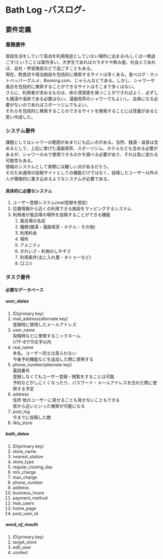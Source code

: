 # Bath Log -バスログ-
## 要件定義
### 業務要件
普段生活をしていて宿泊を利用用途としていない場所に泊まる(もしくは一晩過ごす)ということは案外多い。大学生であればカラオケや飲み屋、社会人であれば、会社・学習施設などで過ごすこともある。  
現在、飲食店や宿泊施設を包括的に検索するサイトは多くある。食べログ・ホットペッパーグルメ、Booking.com、じゃらんなどである。しかし、シャワーや風呂を包括的に検索することができるサイトはそこまで多くはない。  
さらに、利用者が求めるものは、体の清潔感を保つことができればよく、必ずしも銭湯や温泉である必要はない。漫画喫茶のシャワーでもよいし、会員になる必要がないのであればスポーツジムでもよい。  
それらを包括的に検索することのできるサイトを開発することには意義があると思い作成した。
### システム要件
課題としてはシャワーの範囲があまりにも広い点がある。当然、銭湯・温泉は含めるとして、上記に挙げた漫画喫茶、スポーツジム、ホテルなども含める必要があるが、シャワーのみで使用できるのかを調べる必要があり、それは急に変わる可能性もある。  
情報のシステムとして実際には難しい点があるだろう。  
そのため通常の投稿サイトとしての機能だけではなく、投降したユーザー以外の人が積極的に書き込めるようなシステムが必要である。  
#### 具体的に必要なシステム
1. ユーザー登録システム(mail登録を想定)
2. 位置情報から近くの利用できる施設をマッピングするシステム
3. 利用者が風呂場の場所を投稿することができる機能    
    1. 風呂場の名前  
    2. 種類(銭湯・漫画喫茶・ホテル・その他)  
    3. 利用料金  
    4. 場所  
    5. アメニティ  
    6. きれいさ・利用のしやすさ  
    7. 利用条件(主に入れ墨・タトゥーなど)  
    8. 口コミ  
### タスク要件  
#### 必要なデータベース  
##### user_datas
1. ID(primary key)
1. mail_address(alternate key)  
登録時に使用したメールアドレス  
2. user_name  
投稿時などに使用するニックネーム  
UTF-8で15文字以内
3. real_name  
本名。ユーザー同士は見られない  
今後予約機能などを追加した際に使用する  
4. phone_number(alternate key)  
電話番号  
登録しなくてもユーザー登録・閲覧をすることは可能  
予約などがしにくくなったり、パスワード・メールアドレスを忘れた際に使用する予定  
5. address  
住所
他のユーザーに見せることも見せないこともできる  
家から近いといった検索が可能になる  
6. post_log  
今までに投稿した数
7. likly_store  
##### bath_datas  
1. ID(primary key)
2. store_name
3. nearest_station
4. store_type
5. regular_closing_day
6. min_charge
7. max_charge
8. phone_number
9. address
10. business_hours
11. payment_method
12. max_users
13. home_page
14. post_user_id
##### word_of_mouth
1. ID(primary key)
2. target_store
3. edit_user
4. context



